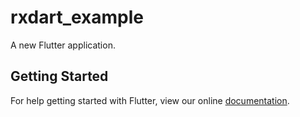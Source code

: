 # rxdart_example

A new Flutter application.

## Getting Started

For help getting started with Flutter, view our online
[documentation](https://flutter.io/).
